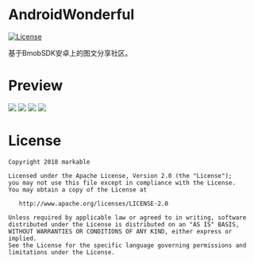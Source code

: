 # AndroidWonderful

[![License](https://img.shields.io/badge/license-Apache%202-4EB1BA.svg)](https://www.apache.org/licenses/LICENSE-2.0.html)

基于BmobSDK安卓上的图文分享社区。

# Preview

![](https://raw.githubusercontent.com/smartbetter/AndroidWonderful/master/website/static/screenshot1.jpg)
![](https://raw.githubusercontent.com/smartbetter/AndroidWonderful/master/website/static/screenshot2.jpg)
![](https://raw.githubusercontent.com/smartbetter/AndroidWonderful/master/website/static/screenshot3.jpg)
![](https://raw.githubusercontent.com/smartbetter/AndroidWonderful/master/website/static/screenshot4.jpg)

# License

	Copyright 2018 markable

    Licensed under the Apache License, Version 2.0 (the "License");
    you may not use this file except in compliance with the License.
    You may obtain a copy of the License at

       http://www.apache.org/licenses/LICENSE-2.0

    Unless required by applicable law or agreed to in writing, software
    distributed under the License is distributed on an "AS IS" BASIS,
    WITHOUT WARRANTIES OR CONDITIONS OF ANY KIND, either express or implied.
    See the License for the specific language governing permissions and
    limitations under the License.
